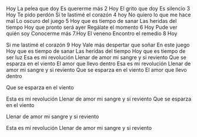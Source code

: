 Hoy
La pelea que doy
Es quererme más
2 Hoy
El grito que doy
Es silencio
3 Hoy
Te pido perdón
Si te lastimé el corazón
4 hoy
No quiero lo que me hace mal
Lo oscuro del juego
5 Hoy que es tiempo de sanar
Las heridas del tiempo
Hoy que pronto será ayer
Regálate el momento
6 Hoy
Pude ver quién soy
Conocerme más
7.Hoy
El veneno
Encontro el remedio
8 Hoy

Si me lastimé el corazón
9 Hoy
Vale más despertar que soñar
En este juego
Hoy que es tiempo de sanar
Las heridas del tiempo
Hoy que es tiempo de ser luz
Esa es mi revolución
Llenar de amor mi sangre y si reviento
Que se esparza en el viento
El amor que llevo dentro
Esa es mi revolución
Llenar de amor mi sangre y si reviento
Que se esparza en el viento
El amor que llevo dentro

















Que se esparza en el viento

Esta es mi revolución
Llenar de amor mi sangre y si reviento
Que se esparza en el viento


Llenar de amor mi sangre y si reviento





Esta es mi revolución
Llenar de amor mi sangre y si reviento